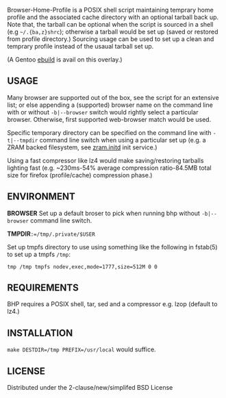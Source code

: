 Browser-Home-Profile is a POSIX shell script maintaining temprary home profile
and the associated cache directory with an optional tarball back up. Note that,
the tarball can be optional when the script is sourced in a shell
(e.g `~/.{ba,z}shrc`); otherwise a tarball would be set up (saved or restored
from profile directory.) Sourcing usage can be used to set up a clean and temprary
profile instead of the usaual tarball set up.

(A Gentoo [ebuild](1) is avail on this overlay.)

USAGE
-----

Many browser are supported out of the box, see the script for an extensive list;
or else appending a (supported) browser name on the command line with or without
`-b|--browser` switch would rightly select a particular browser. Otherwise, first
supported web-browser match would be used.

Specific temporary directory can be specified on the command line with
`-t|--tmpdir` command line switch when using a particular set up (e.g. a ZRAM
backed filesystem, see [zram.initd](2) init service.)

Using a fast compressor like lz4 would make saving/restoring tarballs lighting
fast (e.g. ~230ms-54% average compression ratio-84.5MB total size for
firefox (profile/cache) compression phase.)

ENVIRONMENT
-----------

**BROWSER**
Set up a default broser to pick when running bhp without `-b|--browser`
command line switch.

**TMPDIR**`:=/tmp/.private/$USER`

Set up tmpfs directory to use using something like the following in
fstab(5) to set up a tmpfs `/tmp`:

	tmp /tmp tmpfs nodev,exec,mode=1777,size=512M 0 0

REQUIREMENTS
------------

BHP requires a POSIX shell, tar, sed and a compressor e.g. lzop (default to lz4.)

INSTALLATION
------------

`make DESTDIR=/tmp PREFIX=/usr/local` would suffice.

LICENSE
-------

Distributed under the 2-clause/new/simplifed BSD License

[1]:https://github.com/tokiclover/bar-overlay
[2]:https://github.com/tokiclover/mkinitramfs-ll/tree/master/svc

